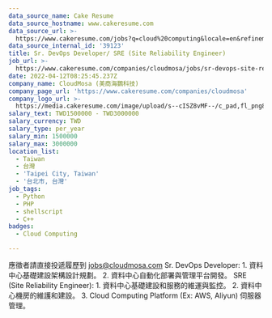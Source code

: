 ```yaml
---
data_source_name: Cake Resume
data_source_hostname: www.cakeresume.com
data_source_url: >-
  https://www.cakeresume.com/jobs?q=cloud%20computing&locale=en&refinementList%5Bseniority_level%5D%5B0%5D=mid_senior_level&refinementList%5Bsalary_type%5D=per_year&range%5Bsalary_range%5D%5Bmin%5D=1000000
data_source_internal_id: '39123'
title: Sr. DevOps Developer/ SRE (Site Reliability Engineer)
job_url: >-
  https://www.cakeresume.com/companies/cloudmosa/jobs/sr-devops-site-reliability-engineer-339974
date: 2022-04-12T08:25:45.237Z
company_name: CloudMosa (美商海鸚科技)
company_page_url: 'https://www.cakeresume.com/companies/cloudmosa'
company_logo_url: >-
  https://media.cakeresume.com/image/upload/s--cISZ8vMF--/c_pad,fl_png8,h_200,w_200/v1649749049/tudm2ghpqemipwe2w1lh.png
salary_text: TWD1500000 - TWD3000000
salary_currency: TWD
salary_type: per_year
salary_min: 1500000
salary_max: 3000000
location_list:
  - Taiwan
  - 台灣
  - 'Taipei City, Taiwan'
  - '台北市, 台灣'
job_tags:
  - Python
  - PHP
  - shellscript
  - C++
badges:
  - Cloud Computing

---
```


應徵者請直接投遞履歷到 jobs@cloudmosa.com Sr. DevOps Developer: 1. 資料中心基礎建設架構設計規劃。 2. 資料中心自動化部署與管理平台開發。 SRE (Site Reliability Engineer): 1. 資料中心基礎建設和服務的維運與監控。 2. 資料中心機房的維護和建設。 3. Cloud Computing Platform (Ex: AWS, Aliyun) 伺服器管理。